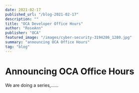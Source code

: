 ```yaml
---
date: 2021-02-17
published_url: "/blog-2021-02-17"
description: ""
title: "OCA Developer Office Hours"
author: "RoseAnn"
publisher: "OCA"
featured_image: "/images/cyber-security-3194286_1280.jpg"
summary: "announcing OCA Office Hours"
tag: "blog"
---
```


# Announcing OCA Office Hours

We are doing a series,......
